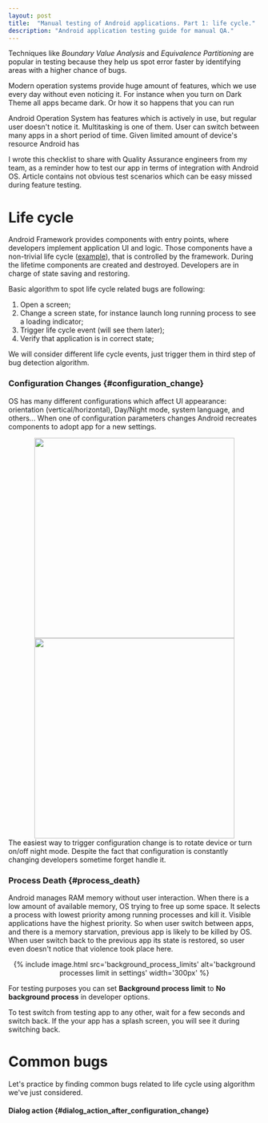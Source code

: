 ```yaml
---
layout: post
title:  "Manual testing of Android applications. Part 1: life cycle." 
description: "Android application testing guide for manual QA."
---
```




Techniques like *Boundary Value Analysis* and *Equivalence Partitioning* 
are popular in testing because 
they help us spot error faster by identifying areas
with a higher chance of bugs.

Modern operation systems provide huge amount of features,
which we use every day without even noticing it.
For instance when you turn on Dark Theme all apps became dark.
Or how it so happens that you can run 

Android Operation System has features which is actively in use,
but regular user doesn't notice it.
Multitasking is one of them.
User can switch between many apps in a short period of time.
Given limited amount of device's resource Android has  

I wrote this checklist to share with Quality Assurance engineers from my team,
as a reminder how to test our app in terms of integration with Android OS.
Article contains not obvious test scenarios which can be easy missed during feature testing.


# Life cycle

Android Framework provides components with entry points,
where developers implement application UI and logic.
Those components have a non-trivial life cycle
([example](https://media.springernature.com/original/springer-static/image/chp%3A10.1007%2F978-3-319-59608-2_35/MediaObjects/450970_1_En_35_Fig1_HTML.gif)),
that is controlled by the framework.
During the lifetime components are created and destroyed.
Developers are in charge of state saving and restoring.

Basic algorithm to spot life cycle related bugs are following:
1. Open a screen;
2. Change a screen state, for instance launch long running process to see a loading indicator;
3. Trigger life cycle event (will see them later);
4. Verify that application is in correct state;

We will consider different life cycle events,
just trigger them in third step of bug detection algorithm.

### Configuration Changes {#configuration_change}
OS has many different configurations which affect UI appearance:
orientation (vertical/horizontal), Day/Night mode, system language, and others...
When one of configuration parameters changes Android recreates components to adopt app for a new settings.

<div align='center'>
    <img height='400px' src='https://github.com/VysotskiVadim/VysotskiVadim.github.io/raw/master/assets/configuration_change_orientation.gif'>
    <img height='400px' src='https://github.com/VysotskiVadim/VysotskiVadim.github.io/raw/master/assets/configuration_change_night_mode.gif'>
</div>
The easiest way to trigger configuration change is to rotate device or turn on/off night mode.
Despite the fact that configuration is constantly changing developers sometime forget handle it.

### Process Death {#process_death}
Android manages RAM memory without user interaction.
When there is a low amount of available memory,
OS trying to free up some space.
It selects a process with lowest priority among running processes and kill it.
Visible applications have the highest priority.
So when user switch between apps,
and there is a memory starvation,
previous app is likely to be killed by OS.
When user switch back to the previous app its state is restored,
so user even doesn't notice that violence took place here.

<div style="margin: 10px" align="center">
    {% include image.html src='background_process_limits' alt='background processes limit in settings' width='300px' %}
</div>

For testing purposes you can set **Background process limit** to **No background process**
in developer options.

To test switch from testing app to any other,
wait for a few seconds and switch back.
If the your app has a splash screen,
you will see it during switching back.


# Common bugs

Let's practice by finding common bugs related to life cycle using algorithm we've just considered.

#### Dialog action {#dialog_action_after_configuration_change}
